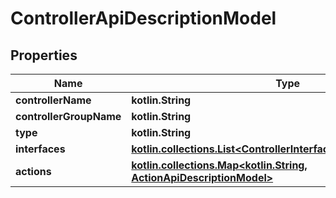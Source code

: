
# ControllerApiDescriptionModel

## Properties
Name | Type | Description | Notes
------------ | ------------- | ------------- | -------------
**controllerName** | **kotlin.String** |  |  [optional]
**controllerGroupName** | **kotlin.String** |  |  [optional]
**type** | **kotlin.String** |  |  [optional]
**interfaces** | [**kotlin.collections.List&lt;ControllerInterfaceApiDescriptionModel&gt;**](ControllerInterfaceApiDescriptionModel.md) |  |  [optional]
**actions** | [**kotlin.collections.Map&lt;kotlin.String, ActionApiDescriptionModel&gt;**](ActionApiDescriptionModel.md) |  |  [optional]



